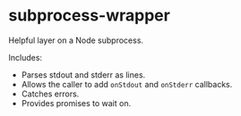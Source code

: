 
# subprocess-wrapper #

Helpful layer on a Node subprocess.

Includes:

 - Parses stdout and stderr as lines.
 - Allows the caller to add `onStdout` and `onStderr` callbacks.
 - Catches errors.
 - Provides promises to wait on.
